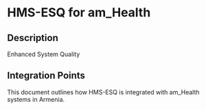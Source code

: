 # HMS-ESQ for am_Health

## Description

Enhanced System Quality

## Integration Points

This document outlines how HMS-ESQ is integrated with am_Health systems in Armenia.
